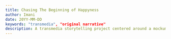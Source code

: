 ```yaml
---
title: Chasing The Beginning of Happyness
author: Imani
date: 20YY-MM-DD
keywords: "transmedia", "original narrative"
description: A transmedia storytelling project centered around a mockumentary about a band that split due to various life things but got back together to do a 10-year anniversary tour for their debut album. It takes place over the course of 25 shows that are packed into the 31 days of December. 
---
```




